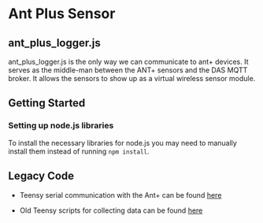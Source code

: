 # Ant Plus Sensor

## **ant_plus_logger.js**
ant_plus_logger.js is the only way we can communicate to ant+ devices. It serves as the middle-man between the ANT+ sensors and the DAS MQTT broker. It allows the sensors to show up as a virtual wireless sensor module.

## **Getting Started**

### Setting up node.js libraries
To install the necessary libraries for node.js you may need to manually install them instead of running `npm install`.

## **Legacy Code**
+ Teensy serial communication with the Ant+ can be found [here](https://github.com/monash-human-power/data-acquisition-system/blob/v2/Raspi/DAS.js)

+ Old Teensy scripts for collecting data can be found [here](https://github.com/monash-human-power/data-acquisition-system/tree/v2/Teensy)
